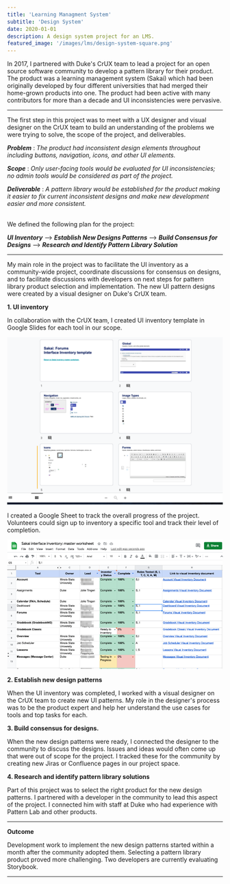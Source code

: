 ```yaml
---
title: 'Learning Managment System'
subtitle: 'Design System'
date: 2020-01-01
description: A design system project for an LMS.
featured_image: '/images/lms/design-system-square.png'
---
```



In 2017, I partnered with Duke's CrUX team to lead a project for an open source software community to develop a pattern library for their product.  The product was a learning management system (Sakai) which had been originally developed by four different universities that had merged their home-grown products into one.  The product had been active with many contributors for more than a decade and UI inconsistencies were pervasive.

---

The first step in this project was to meet with a UX designer and visual designer on the CrUX team to build an understanding of the problems we were trying to solve, the scope of the project, and deliverables.  

***Problem*** : *The product had inconsistent design elements throughout including buttons, navigation, icons, and other UI elements.*

***Scope*** : *Only user-facing tools would be evaluated for UI inconsistencies; no admin tools would be considered as part of the project.*

***Deliverable*** : *A pattern library would be established for the product making it easier to fix current inconsistent designs and make new development easier and more consistent.*

<br>
We defined the following plan for the project:

***UI Inventory***  -->  ***Establish New Designs Patterns*** --> ***Build Consensus for Designs*** --> ***Research and Identify Pattern Library Solution***

---

My main role in the project was to facilitate the UI inventory as a community-wide project, coordinate discussions for consensus on designs, and to facilitate discussions with developers on next steps for pattern library product selection and implementation.  The new UI pattern designs were created by a visual designer on Duke's CrUX team.

**1. UI inventory**

In collaboration with the CrUX team, I created UI inventory template in Google Slides for each tool in our scope.

![](/images/lms/design-system-inv.png)

I created a Google Sheet to track the overall progress of the project.  Volunteers could sign up to inventory a specific tool and track their level of completion.

![](/images/lms/interface_inventory_signup.png)

**2. Establish new design patterns**

When the UI inventory was completed, I worked with a visual designer on the CrUX team to create new UI patterns.  My role in the designer's process was to be the product expert and help her understand the use cases for tools and top tasks for each.

**3. Build consensus for designs.**

When the new design patterns were ready, I connected the designer to the community to discuss the designs.  Issues and ideas would often come up that were out of scope for the project.  I tracked these for the community by creating new Jiras or Confluence pages in our project space.

**4. Research and identify pattern library solutions**

Part of this project was to select the right product for the new design patterns.  I partnered with a developer in the community to lead this aspect of the project.  I connected him with staff at Duke who had experience with Pattern Lab and other products.


---

**Outcome**

Development work to implement the new design patterns started within a month after the community adopted them.  Selecting a pattern library product proved more challenging.  Two developers are currently evaluating Storybook.

---
